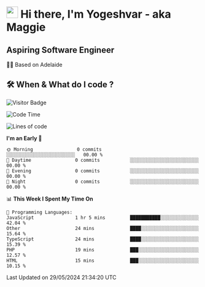 <h1><img src="https://emojis.slackmojis.com/emojis/images/1531849430/4246/blob-sunglasses.gif?1531849430" width="30"/> Hi there, I'm Yogeshvar - aka Maggie</h1>

## Aspiring Software Engineer
🏂🏻  Based on Adelaide 

## 🛠 When & What do I code ?  

![Visitor Badge](https://visitor-badge.feriirawann.repl.co?username=yogeshvar&repo=yogeshvar&label=Visitors&style=plastic&color=%23457BFF&contentType=svg)

<!--START_SECTION:waka-->
![Code Time](http://img.shields.io/badge/Code%20Time-2%2C901%20hrs%2037%20mins-blue)

![Lines of code](https://img.shields.io/badge/From%20Hello%20World%20I%27ve%20Written-0%20lines%20of%20code-blue)

**I'm an Early 🐤** 

```text
🌞 Morning                0 commits           ░░░░░░░░░░░░░░░░░░░░░░░░░   00.00 % 
🌆 Daytime                0 commits           ░░░░░░░░░░░░░░░░░░░░░░░░░   00.00 % 
🌃 Evening                0 commits           ░░░░░░░░░░░░░░░░░░░░░░░░░   00.00 % 
🌙 Night                  0 commits           ░░░░░░░░░░░░░░░░░░░░░░░░░   00.00 % 
```


📊 **This Week I Spent My Time On** 

```text
💬 Programming Languages: 
JavaScript               1 hr 5 mins         ███████████░░░░░░░░░░░░░░   42.04 % 
Other                    24 mins             ████░░░░░░░░░░░░░░░░░░░░░   15.64 % 
TypeScript               24 mins             ████░░░░░░░░░░░░░░░░░░░░░   15.39 % 
PHP                      19 mins             ███░░░░░░░░░░░░░░░░░░░░░░   12.57 % 
HTML                     15 mins             ███░░░░░░░░░░░░░░░░░░░░░░   10.15 % 
```


 Last Updated on 29/05/2024 21:34:20 UTC
<!--END_SECTION:waka-->
